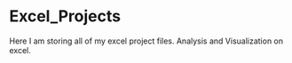 # Excel_Projects
Here I am storing all of my excel project files. Analysis and Visualization on excel.
